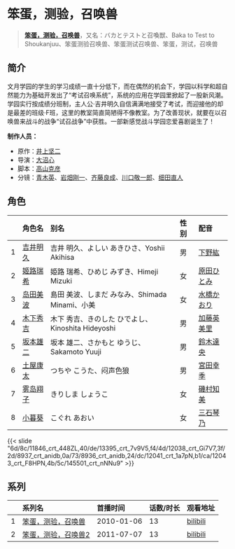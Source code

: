 # 笨蛋，测验，召唤兽


> <u>**[笨蛋，测验，召唤兽](http://bgm.tv/subject/3326)**</u>，又名：バカとテストと召喚獣、Baka to Test to Shoukanjuu、笨蛋测验召唤兽、笨蛋测试召唤兽、笨蛋，测试，召唤兽

## 简介


文月学园的学生的学习成绩一直十分低下，而在偶然的机会下，学园以科学和超自然能力为基础开发出了“考试召唤系统”，系统的应用在学园里掀起了一股新风潮。学园实行按成绩分班制，主人公·吉井明久自信满满地接受了考试，而迎接他的却是最差的班级·F班，这里的教室简直简陋得不像教室。为了改善现状，就要在以召唤兽来战斗的战争“试召战争”中获胜。一部新感觉战斗学园恋爱喜剧诞生了！

**制作人员：**
- 原作：[井上坚二](http://bgm.tv/person/3815)
- 导演：[大沼心](http://bgm.tv/person/2860)
- 脚本：[高山克彦](http://bgm.tv/person/907)
- 分镜：[青木英](http://bgm.tv/person/1828)、[岩畑刚一](http://bgm.tv/person/12723)、[齐藤良成](http://bgm.tv/person/11564)、[川口敬一郎](http://bgm.tv/person/3086)、[细田直人](http://bgm.tv/person/2696)

## 角色

|     |   角色名   |   别名  | 性别 |  配音  |
|:--- |:------  |:----      |:---  |:--   |
| 1 | [吉井明久](http://bgm.tv/character/11846) | 吉井 明久、よしい  あきひさ、Yoshii Akihisa | 男 | [下野紘](http://bgm.tv/person/4262) |
| 2 | [姬路瑞希](http://bgm.tv/character/13395) | 姫路 瑞希、ひめじ みずき、Himeji Mizuki | 女 | [原田ひとみ](http://bgm.tv/person/5206) |
| 3 | [岛田美波](http://bgm.tv/character/12038) | 島田 美波、しまだ みなみ、Shimada Minami、小美 | 女 | [水橋かおり](http://bgm.tv/person/3851) |
| 4 | [木下秀吉](http://bgm.tv/character/8937) | 木下 秀吉、きのした ひでよし、Kinoshita Hideyoshi | 男 | [加藤英美里](http://bgm.tv/person/4850) |
| 5 | [坂本雄二](http://bgm.tv/character/8936) | 坂本 雄二、さかもと ゆうじ、Sakamoto Yuuji | 男 | [鈴木達央](http://bgm.tv/person/5031) |
| 6 | [土屋康太](http://bgm.tv/character/12041) | つちや こうた、闷声色狼 | 男 | [宮田幸季](http://bgm.tv/person/3871) |
| 7 | [雾岛翔子](http://bgm.tv/character/12043) | きりしま しょうこ | 女 | [磯村知美](http://bgm.tv/person/6266) |
| 8 | [小暮葵](http://bgm.tv/character/145501) | こぐれ あおい | 女 | [三石琴乃](http://bgm.tv/person/3918) |

{{< slide "6d/8c/11846_crt_448ZL,40/de/13395_crt_7v9V5,f4/4d/12038_crt_Gi7V7,3f/2d/8937_crt_anidb,0a/73/8936_crt_anidb,24/dc/12041_crt_1a7pN,b1/ca/12043_crt_F8HPN,4b/5c/145501_crt_nNNu9" >}}

## 系列

|     |   系列名   |   首播时间  | 话数/时长  | 观看地址 |
|:---  |:------    |:----      |:---       |:---  |
| 1 |[笨蛋，测验，召唤兽](https://bgm.tv/subject/3326)| 2010-01-06 | 13 | [bilibili](https://www.bilibili.com/bangumi/play/ss842)  |
| 2 |[笨蛋，测验，召唤兽2](https://bgm.tv/subject/11145)| 2011-07-07 | 13 | [bilibili](https://www.bilibili.com/bangumi/play/ss843)  |



